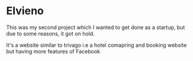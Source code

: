 # Elvieno

This was my second project which I wanted to get done as a startup, but due to some reasons, it got on hold.

It's a website similar to trivago i.e a hotel comapring and booking website but having more features of Facebook
